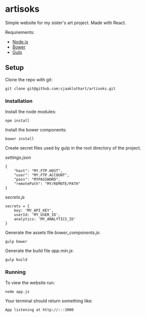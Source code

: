 # artisoks

Simple website for my sister's art project. Made with React.

Requirements:
* [Node.js](https://nodejs.org/en/)
* [Bower](http://bower.io/)
* [Gulp](http://gulpjs.com/)

## Setup

Clone the repo with git:
```
git clone git@github.com:sjaakluthart/artisoks.git
```

### Installation

Install the node modules:
```
npm install
```

Install the bower components:
```
bower install
```

Create secret files used by gulp in the root directory of the project.

*settings.json*
```
{
    "host": "MY.FTP.HOST",
    "user": "MY.FTP.ACCOUNT",
    "pass": "MYPASSWORD",
    "remotePath": "MY/REMOTE/PATH"
}
```

*secrets.js*
```
secrets = {
    key: 'MY_API_KEY',
    userId: 'MY_USER_ID',
    analytics: 'MY_ANALYTICS_ID'
}
```

Generate the assets file *bower_components.js*:
```
gulp bower
```

Generate the build file *app.min.js*:
```
gulp build
```

### Running

To view the website run:
```
node app.js
```

Your terminal should return something like:
```
App listening at http://:::3000
```
